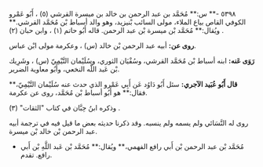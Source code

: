 ٥٣٩٨ -** س:** مُحَمَّد بن عبد الرحمن بن خالد بن ميسرة القرشي (٥) ، أَبُو عَمْرو الكوفي القاص بياع الملاء، مولى السائب بْنيزيد، وهو والد أسباط بْن مُحَمَّد القرشي.** ويُقال:** مُحَمَّد بْن ميسرة بْن عبد الرحمن. قاله أَبُو حاتم (١) ، وابن حبان (٢) .

**روى عن:** أبيه عبد الرحمن بْن خالد (س) ، وعكرمة مولى ابْن عباس.

**رَوَى عَنه:** ابنه أسباط بْن مُحَمَّد القرشي، وسُفْيَان الثوري، وسُلَيْمان التَّيْمِيّ (س) ، وشَرِيك بْن عَبد اللَّه النخعي، وأَبُو معاوية الضرير.

**قال أَبُو عُبَيد الآجري:** سئل أَبُو دَاوُد عَن أَبِي عَمْرو الذي حدث عنه سُلَيْمان التَّيْمِيّ،** فقال:** هو أَبُو أسباط بْن مُحَمَّد، روى عن عكرمة.

وذكره ابنُ حِبَّان في كتاب "الثقات" (٣) .

روى له النَّسَائي ولم يسمه ولم ينسبه. وقد ذكرنا حديثه بعض ما قيل فيه في ترجمة أبيه عبد الرحمن بْن خالد بْن ميسرة.

- مُحَمَّد بْن عبد الرحمن بْن أَبي رافع الفهمي،** ويُقال:** مُحَمَّد بْن عَبد اللَّهِ بْن أَبي رافع. تقدم.
